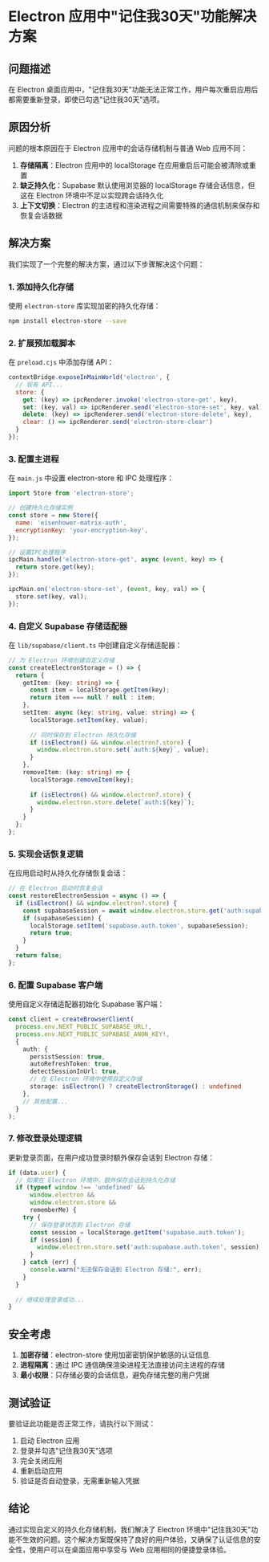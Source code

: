 # Electron 应用中"记住我30天"功能解决方案

## 问题描述

在 Electron 桌面应用中，"记住我30天"功能无法正常工作，用户每次重启应用后都需要重新登录，即使已勾选"记住我30天"选项。

## 原因分析

问题的根本原因在于 Electron 应用中的会话存储机制与普通 Web 应用不同：

1. **存储隔离**：Electron 应用中的 localStorage 在应用重启后可能会被清除或重置
2. **缺乏持久化**：Supabase 默认使用浏览器的 localStorage 存储会话信息，但这在 Electron 环境中不足以实现跨会话持久化
3. **上下文切换**：Electron 的主进程和渲染进程之间需要特殊的通信机制来保存和恢复会话数据

## 解决方案

我们实现了一个完整的解决方案，通过以下步骤解决这个问题：

### 1. 添加持久化存储

使用 `electron-store` 库实现加密的持久化存储：

```bash
npm install electron-store --save
```

### 2. 扩展预加载脚本

在 `preload.cjs` 中添加存储 API：

```js
contextBridge.exposeInMainWorld('electron', {
  // 现有 API...
  store: {
    get: (key) => ipcRenderer.invoke('electron-store-get', key),
    set: (key, val) => ipcRenderer.send('electron-store-set', key, val),
    delete: (key) => ipcRenderer.send('electron-store-delete', key),
    clear: () => ipcRenderer.send('electron-store-clear')
  }
});
```

### 3. 配置主进程

在 `main.js` 中设置 electron-store 和 IPC 处理程序：

```js
import Store from 'electron-store';

// 创建持久化存储实例
const store = new Store({
  name: 'eisenhower-matrix-auth',
  encryptionKey: 'your-encryption-key',
});

// 设置IPC处理程序
ipcMain.handle('electron-store-get', async (event, key) => {
  return store.get(key);
});

ipcMain.on('electron-store-set', (event, key, val) => {
  store.set(key, val);
});
```

### 4. 自定义 Supabase 存储适配器

在 `lib/supabase/client.ts` 中创建自定义存储适配器：

```ts
// 为 Electron 环境创建自定义存储
const createElectronStorage = () => {
  return {
    getItem: (key: string) => {
      const item = localStorage.getItem(key);
      return item === null ? null : item;
    },
    setItem: async (key: string, value: string) => {
      localStorage.setItem(key, value);
      
      // 同时保存到 Electron 持久化存储
      if (isElectron() && window.electron?.store) {
        window.electron.store.set(`auth:${key}`, value);
      }
    },
    removeItem: (key: string) => {
      localStorage.removeItem(key);
      
      if (isElectron() && window.electron?.store) {
        window.electron.store.delete(`auth:${key}`);
      }
    }
  };
};
```

### 5. 实现会话恢复逻辑

在应用启动时从持久化存储恢复会话：

```ts
// 在 Electron 启动时恢复会话
const restoreElectronSession = async () => {
  if (isElectron() && window.electron?.store) {
    const supabaseSession = await window.electron.store.get('auth:supabase.auth.token');
    if (supabaseSession) {
      localStorage.setItem('supabase.auth.token', supabaseSession);
      return true;
    }
  }
  return false;
};
```

### 6. 配置 Supabase 客户端

使用自定义存储适配器初始化 Supabase 客户端：

```ts
const client = createBrowserClient(
  process.env.NEXT_PUBLIC_SUPABASE_URL!,
  process.env.NEXT_PUBLIC_SUPABASE_ANON_KEY!,
  {
    auth: {
      persistSession: true,
      autoRefreshToken: true,
      detectSessionInUrl: true,
      // 在 Electron 环境中使用自定义存储
      storage: isElectron() ? createElectronStorage() : undefined
    },
    // 其他配置...
  }
);
```

### 7. 修改登录处理逻辑

更新登录页面，在用户成功登录时额外保存会话到 Electron 存储：

```ts
if (data.user) {
  // 如果在 Electron 环境中，额外保存会话到持久化存储
  if (typeof window !== 'undefined' && 
      window.electron && 
      window.electron.store && 
      rememberMe) {
    try {
      // 保存登录状态到 Electron 存储
      const session = localStorage.getItem('supabase.auth.token');
      if (session) {
        window.electron.store.set('auth:supabase.auth.token', session);
      }
    } catch (err) {
      console.warn("无法保存会话到 Electron 存储:", err);
    }
  }
  
  // 继续处理登录成功...
}
```

## 安全考虑

1. **加密存储**：electron-store 使用加密密钥保护敏感的认证信息
2. **进程隔离**：通过 IPC 通信确保渲染进程无法直接访问主进程的存储
3. **最小权限**：只存储必要的会话信息，避免存储完整的用户凭据

## 测试验证

要验证此功能是否正常工作，请执行以下测试：

1. 启动 Electron 应用
2. 登录并勾选"记住我30天"选项
3. 完全关闭应用
4. 重新启动应用
5. 验证是否自动登录，无需重新输入凭据

## 结论

通过实现自定义的持久化存储机制，我们解决了 Electron 环境中"记住我30天"功能不生效的问题。这个解决方案既保持了良好的用户体验，又确保了认证信息的安全性，使用户可以在桌面应用中享受与 Web 应用相同的便捷登录体验。 
